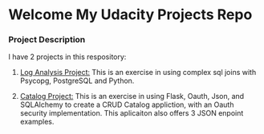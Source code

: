 # Welcome My Udacity Projects Repo 
### Project Description
I have 2 projects in this respository:

1.   [Log Analysis Project:](https://github.com/mdjolieca/fullstack-nanodegree-vm/blob/master/vagrant/news) This is an exercise in using complex sql joins with Psycopg, PostgreSQL and Python.  

2.   [Catalog Project:](https://github.com/mdjolieca/fullstack-nanodegree-vm/blob/master/vagrant/catalog)  This is an exercise in using Flask, Oauth, Json, and SQLAlchemy to create a CRUD Catalog appliction, with an Oauth security implementation. This aplicaiton also offers 3 JSON enpoint examples.  


